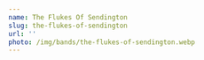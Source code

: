 ```yaml
---
name: The Flukes Of Sendington
slug: the-flukes-of-sendington
url: ''
photo: /img/bands/the-flukes-of-sendington.webp
---
```

